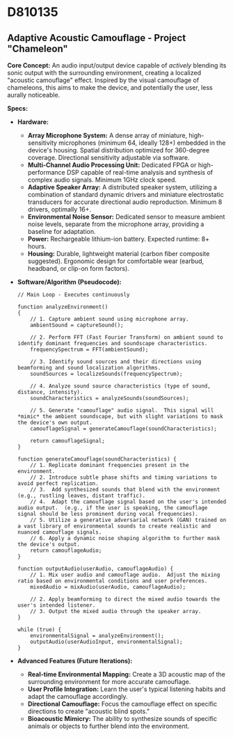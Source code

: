 # D810135

## Adaptive Acoustic Camouflage - Project "Chameleon"

**Core Concept:** An audio input/output device capable of *actively* blending its sonic output with the surrounding environment, creating a localized "acoustic camouflage" effect. Inspired by the visual camouflage of chameleons, this aims to make the device, and potentially the user, less aurally noticeable.

**Specs:**

*   **Hardware:**
    *   **Array Microphone System:** A dense array of miniature, high-sensitivity microphones (minimum 64, ideally 128+) embedded in the device's housing.  Spatial distribution optimized for 360-degree coverage.  Directional sensitivity adjustable via software.
    *   **Multi-Channel Audio Processing Unit:** Dedicated FPGA or high-performance DSP capable of real-time analysis and synthesis of complex audio signals. Minimum 1GHz clock speed.
    *   **Adaptive Speaker Array:** A distributed speaker system, utilizing a combination of standard dynamic drivers and miniature electrostatic transducers for accurate directional audio reproduction. Minimum 8 drivers, optimally 16+.
    *   **Environmental Noise Sensor:** Dedicated sensor to measure ambient noise levels, separate from the microphone array, providing a baseline for adaptation.
    *   **Power:** Rechargeable lithium-ion battery. Expected runtime: 8+ hours.
    *   **Housing:** Durable, lightweight material (carbon fiber composite suggested). Ergonomic design for comfortable wear (earbud, headband, or clip-on form factors).
*   **Software/Algorithm (Pseudocode):**

    ```
    // Main Loop - Executes continuously

    function analyzeEnvironment()
    {
        // 1. Capture ambient sound using microphone array.
        ambientSound = captureSound();

        // 2. Perform FFT (Fast Fourier Transform) on ambient sound to identify dominant frequencies and soundscape characteristics.
        frequencySpectrum = FFT(ambientSound);

        // 3. Identify sound sources and their directions using beamforming and sound localization algorithms.
        soundSources = localizeSounds(frequencySpectrum);

        // 4. Analyze sound source characteristics (type of sound, distance, intensity).
        soundCharacteristics = analyzeSounds(soundSources);

        // 5. Generate "camouflage" audio signal.  This signal will *mimic* the ambient soundscape, but with slight variations to mask the device's own output.
        camouflageSignal = generateCamouflage(soundCharacteristics);

        return camouflageSignal;
    }

    function generateCamouflage(soundCharacteristics) {
        // 1. Replicate dominant frequencies present in the environment.
        // 2. Introduce subtle phase shifts and timing variations to avoid perfect replication.
        // 3.  Add synthesized sounds that blend with the environment (e.g., rustling leaves, distant traffic).
        // 4.  Adapt the camouflage signal based on the user's intended audio output.  (e.g., if the user is speaking, the camouflage signal should be less prominent during vocal frequencies).
        // 5. Utilize a generative adversarial network (GAN) trained on a vast library of environmental sounds to create realistic and nuanced camouflage signals.
        // 6. Apply a dynamic noise shaping algorithm to further mask the device's output.
        return camouflageAudio;
    }

    function outputAudio(userAudio, camouflageAudio) {
        // 1. Mix user audio and camouflage audio.  Adjust the mixing ratio based on environmental conditions and user preferences.
        mixedAudio = mixAudio(userAudio, camouflageAudio);

        // 2. Apply beamforming to direct the mixed audio towards the user's intended listener.
        // 3. Output the mixed audio through the speaker array.
    }

    while (true) {
        environmentalSignal = analyzeEnvironment();
        outputAudio(userAudioInput, environmentalSignal);
    }
    ```
*   **Advanced Features (Future Iterations):**
    *   **Real-time Environmental Mapping:** Create a 3D acoustic map of the surrounding environment for more accurate camouflage.
    *   **User Profile Integration:** Learn the user's typical listening habits and adapt the camouflage accordingly.
    *   **Directional Camouflage:**  Focus the camouflage effect on specific directions to create "acoustic blind spots."
    *   **Bioacoustic Mimicry:** The ability to synthesize sounds of specific animals or objects to further blend into the environment.